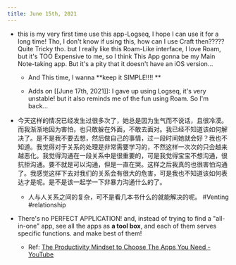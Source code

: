 ```yaml
---
title: June 15th, 2021
---
```


- this is my very first time use this app-Logseq, I hope I can use it for a long time! Tho, I don't know if using this, how can I use Craft then????? Quite Tricky tho. but I really like this Roam-Like interface, I love Roam, but it's TOO Expensive to me, so I think This App gonna be my Main Note-taking app. But it's a pity that it doesn't have an iOS version...
	 - And This time, I wanna **keep it SIMPLE!!!! **

	 - Adds on [[June 17th, 2021]]: I gave up using Logseq, it's very unstable! but it also reminds me of the fun using Roam. So I'm back... 

- 今天这样的情况已经发生过很多次了，她总是因为生气而不说话，且很冷漠。而我渐渐地因为害怕，也只敢躲在外面，不敢去面对。我已经不知道该如何解决了。是不是我不要去想，然后做自己的事情，过一段时间她就会好？我也不知道。我觉得对于关系的处理是非常需要学习的，不然这样一次次的只会越来越恶化。我觉得沟通在一段关系中是很重要的，可是我觉得宝宝不想沟通，很抗拒沟通。要不就是可以沟通，但是一直在哭。这样之后我真的也很害怕沟通了。我感觉这样下去对我们的关系会有很大的危害，可是我也不知道该如何表达才是呢。是不是该一起学一下非暴力沟通什么的了。 
	 - 人与人关系之间的复杂，可不是看几本书什么的就能解决的呢。 #Venting #relationship

- There's no PERFECT APPLICATION! and, instead of trying to find a "all-in-one" app, see all the apps as **a tool box**, and each of them serves specific functions. and make best of them!
	 - Ref: [The Productivity Mindset to Choose The Apps You Need - YouTube](https://www.youtube.com/watch?v=w1nQgBQ4q2M)
